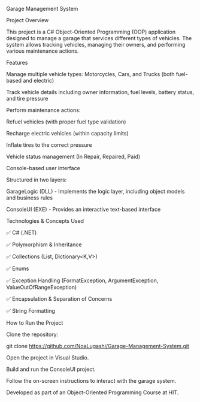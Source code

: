 Garage Management System

Project Overview

This project is a C# Object-Oriented Programming (OOP) application designed to manage a garage that services different types of vehicles. The system allows tracking vehicles, managing their owners, and performing various maintenance actions.

Features

Manage multiple vehicle types: Motorcycles, Cars, and Trucks (both fuel-based and electric)

Track vehicle details including owner information, fuel levels, battery status, and tire pressure

Perform maintenance actions:

Refuel vehicles (with proper fuel type validation)

Recharge electric vehicles (within capacity limits)

Inflate tires to the correct pressure

Vehicle status management (In Repair, Repaired, Paid)

Console-based user interface

Structured in two layers:

GarageLogic (DLL) - Implements the logic layer, including object models and business rules

ConsoleUI (EXE) - Provides an interactive text-based interface

Technologies & Concepts Used

✅ C# (.NET)

✅ Polymorphism & Inheritance

✅ Collections (List, Dictionary<K,V>)

✅ Enums

✅ Exception Handling (FormatException, ArgumentException, ValueOutOfRangeException)

✅ Encapsulation & Separation of Concerns

✅ String Formatting

How to Run the Project

Clone the repository:

git clone https://github.com/NoaLugashi/Garage-Management-System.git

Open the project in Visual Studio.

Build and run the ConsoleUI project.

Follow the on-screen instructions to interact with the garage system.

Developed as part of an Object-Oriented Programming Course at HIT.
